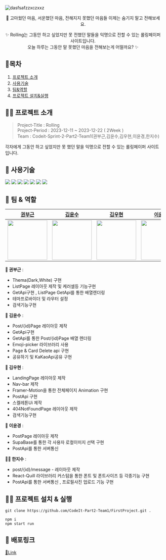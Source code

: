 <img alt="dasfsafzzxczxxz" src="https://github.com/CodeIt-Part2-Team1/FirstProject/assets/124851297/5aaefcdf-a474-4c88-a7db-87e46a6a0a1f">
<p align="center">💌 고마웠던 마음, 서운했던 마음, 전해지지 못했던 마음들 이제는 숨기지 말고 전해보세요.</p> 
<p align="center" color="#ccc">✨ Rolling는 그동안 하고 싶었지만 못 전했던 말들을 익명으로 전할 수 있는 롤링페이퍼 사이트입니다. <br/> 오늘 하루는 그동안 말 못했던 마음을 전해보는게 어떨까요? ✨</p> 

## 📘목차

1. [프로젝트 소개](#프로젝트-소개)
2. [사용기술](#사용기술)
3. [팀&역할](#팀--역할)
4. [프로젝트 설치&실행](#프로젝트-설치--실행)

## 🧑‍💻 프로젝트 소개
> Project-Title : Rolling   
> Project-Period : 2023-12-11 ~ 2023-12-22 ( 2Week )    
> Team : Codeit-Sprint-2-Part2-Team1(권부근,김윤수,김우현,이윤경,한지수)   

각자에게 그동안 하고 싶었지만 못 했던 말을 익명으로 전할 수 있는 롤링페이퍼 사이트입니다.    

## 🔎 사용기술  
<img src="https://img.shields.io/badge/react-61DAFB?style=for-the-badge&logo=react&logoColor=white">
<img src="https://img.shields.io/badge/reactRouter-CA4245?style=for-the-badge&logo=reactrouter&logoColor=white">
<img src="https://img.shields.io/badge/styledComponents-DB7093?style=for-the-badge&logo=styledcomponents&logoColor=white">
<img src="https://img.shields.io/badge/framerMotion-0055FF?style=for-the-badge&logo=framer&logoColor=white">
<img src="https://img.shields.io/badge/reactQuill-A6A9AA?style=for-the-badge&logo=react&logoColor=white">
<img src="https://img.shields.io/badge/emojiPickerReact-ECD53F?style=for-the-badge&logo=react&logoColor=white">
<img src="https://img.shields.io/badge/supabase-3FCF8E?style=for-the-badge&logo=supabase&logoColor=white">


## 👥 팀 & 역할
|[권부근](https://github.com/guen9310)|[김윤수](https://github.com/yunsusu)|[김우현](https://github.com/rladngus133)|[이윤경](https://github.com/Yoon-kyungLee)|[한지수](https://github.com/JIS0098)|
|------|------|------|------|------|
|<img src="https://github.com/CodeIt-Part2-Team1/FirstProject/assets/124851297/2bda01a7-48dd-4097-b0f7-5e3bf3f1f473" width="128" height="128">|<img src="https://github.com/CodeIt-Part2-Team1/FirstProject/assets/124851297/4fd7a5fb-fa4c-4d95-9467-a2d2a5e039d1" width="128" height="128">|<img src="https://cdnimage.dailian.co.kr/news/201402/news_1391494701_419313_m_1.jpg" width="128" height="128">|<img src="https://github.com/CodeIt-Part2-Team1/FirstProject/assets/124851297/d9ce5b9e-49bb-479c-87c1-90497e35f9f5" width="128" height="128">|<img src="https://coinpan.com/files/attach/images/198/429/492/210/12ceae7a20597f3d7f920a7aef65df5b.jpg" width="128" height="128">|

**👦 권부근** : 
- Thema(Dark,White) 구현 
- ListPage 레이아웃 제작 및 케러셀등 기능구현 
- GetApi구현 , ListPage GetApi를 통한 배열렌더링 
- 테마프로바이더 및 라우터 설정
- 검색기능구현
   
**🧑 김윤수** : 
- Post/{id}Page 레이아웃 제작 
- GetApi구현 
- GetApi를 통한 Post/{id}Page 배열 렌더링 
- Emoji-picker 라이브러리 사용
- Page & Card Delete api 구현 
- 공유하기 및 KaKaoApi공유 구현   
   
**👨 김우현** : 
- LandingPage 레이아웃 제작 
- Nav-bar 제작 
- Framer-Motion을 통한 전체페이지 Animation 구현 
- PostApi 구현 
- 스켈레톤Ui 제작 
- 404NotFoundPage 레이아웃 제작 
- 검색기능구현
   
**👧 이윤경** : 
- PostPage 레이아웃 제작
- SupaBase를 통한 각 사용자 로컬이미지 선택 구현 
- PostApi를 통한 서버통신 
   
**👩‍🦰 한지수** : 
- post/{id}/message - 레이아웃 제작 
- React-Quill 라이브러리 커스텀을 통한 폰트 및 폰트사이즈 등 각종기능 구현 
- PostApi를 통한 서버통신 , 프로필사진 업로드 기능 구현   
   

## 🧑‍💻 프로젝트 설치 & 실행
```
git clone https://github.com/CodeIt-Part2-Team1/FirstProject.git .

npm i
npm start run
```

## 🔗 배포링크
[🔗Link](https://2-2-1-rolling.netlify.app/)



